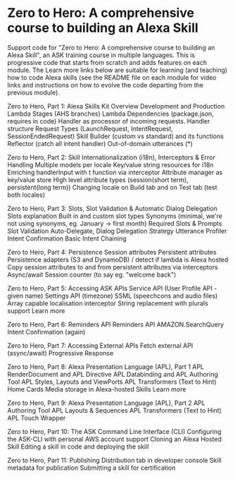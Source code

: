 # Zero to Hero: A comprehensive course to building an Alexa Skill

Support code for "Zero to Hero: A comprehensive course to building an Alexa Skill", an ASK training course in multiple languages. This is progressive code that starts from scratch and adds features on each module. The Learn more links below are suitable for learning (and teaching) how to code Alexa skills (see the README file on each module for video links and instructions on how to evolve the code departing from the previous module).

Zero to Hero, Part 1: Alexa Skills Kit Overview
Development and Production Lambda Stages (AHS branches)
Lambda Dependencies (package.json, requires in code)
Handler as processor of incoming requests. Handler structure
Request Types (LaunchRequest, IntentRequest, SessionEndedRequest)
Skill Builder (custom vs standard) and its functions
Reflector (catch all intent handler)
Out-of-domain utterances (*)

Zero to Hero, Part 2: Skill Internationalization (i18n), Interceptors & Error Handling
Multiple models per locale
Key/value string resources for i18n
Enriching handlerInput with t function via interceptor
Attribute manager as key/value store
High level attribute types (session(short term), persistent(long term))
Changing locale on Build tab and on Test tab (test both locales)

Zero to Hero, Part 3: Slots, Slot Validation & Automatic Dialog Delegation
Slots explanation
Built in and custom slot types
Synonyms (minimal, we're not using synonyms, eg. January -> first month)
Required Slots & Prompts
Slot Validation
Auto-Delegate, Dialog Delegation Strategy
Utterance Profiler
Intent Confirmation
Basic Intent Chaining

Zero to Hero, Part 4: Persistence
Session attributes
Persistent attributes
Persistence adapters (S3 and DynamoDB) / detect if lambda is Alexa hosted
Copy session attributes to and from persistent attributes via interceptors
Async/await
Session counter (to say eg. "welcome back")

Zero to Hero, Part 5: Accessing ASK APIs
Service API (User Profile API - given name)
Settings API (timezone)
SSML (speechcons and audio files)
Array capable localisation interceptor
String replacement with plurals support
Learn more

Zero to Hero, Part 6: Reminders API
Reminders API
AMAZON.SearchQuery
Intent Confirmation (again)

Zero to Hero, Part 7: Accessing External APIs
Fetch external API (async/await)
Progressive Response

Zero to Hero, Part 8: Alexa Presentation Language (APL), Part 1
APL RenderDocument and APL Directive
APL Databinding and APL Authoring Tool
APL Styles, Layouts and ViewPorts
APL Transformers (Text to Hint)
Home Cards
Media storage in Alexa-hosted Skills
Learn more

Zero to Hero, Part 9: Alexa Presentation Language (APL), Part 2
APL Authoring Tool
APL Layouts & Sequences
APL Transformers (Text to Hint)
APL Touch Wrapper

Zero to Hero, Part 10: The ASK Command Line Interface (CLI)
Configuring the ASK-CLI with personal AWS account support
Cloning an Alexa Hosted Skill
Editing a skill in code and deploying the skill

Zero to Hero, Part 11: Publishing
Distribution tab in developer console
Skill metadata for publication
Submitting a skill for certification
